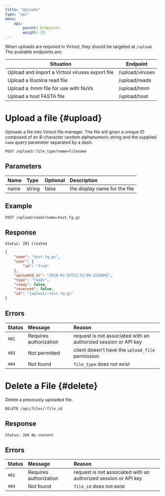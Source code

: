 ```yaml
---
title: "Uploads"
type: "api"
menu:
    api:
        parent: Endpoints
        weight: 20
---
```


When uploads are required in Virtool, they should be targeted at ``/upload``. The available endpoints are:

Situation                                       | Endpoint               
------------------------------------------------|------------------------
Upload and import a Virtool viruses export file | /upload/viruses        
Upload a Illumina read file                     | /upload/reads          
Upload a .hmm file for use with NuVs            | /upload/hmm            
Upload a host FASTA file                        | /upload/host           

# Upload a file {#upload}

Uploads a file into Virtool file manager. The file will given a unique ID composed of an 8-character random alphanumeric string and the supplied ``name`` query parameter separated by a dash.

```
POST /upload/:file_type?name=filename
```

## Parameters

| Name     | Type    | Optional | Description                            |
| :------- | :------ | :------- | :------------------------------------- |
| name     | string  | false    | the display name for the file          |

## Example

```
POST /upload/reads?name=test.fq.gz
```

## Response

```
Status: 201 Created
```

```json
{
	"name": "test.fq.gz",
	"user": {
		"id": "fred"
	},
	"uploaded_at": "2018-03-02T22:52:09.152000Z",
	"type": "reads",
	"ready": false,
	"reserved": false,
	"id": "juqleoir-test.fq.gz"
}
```

## Errors

| Status | Message                | Reason                                                          |
| :----- | :--------------------- | :-------------------------------------------------------------- |
| `401`  | Requires authorization | request is not associated with an authorized session or API key |
| `403`  | Not permitted          | client doesn't have the `upload_file` permission                |
| `404`  | Not found              | `file_type` does not exist                                      |


# Delete a File {#delete}

Delete a previously uploaded file.

```
DELETE /api/files/:file_id
```

## Response

```
Status: 204 No content
```

## Errors

| Status | Message                | Reason                                                          |
| :----- | :--------------------- | :-------------------------------------------------------------- |
| `401`  | Requires authorization | request is not associated with an authorized session or API key |
| `404`  | Not found              | `file_id` does not exist                                        |
